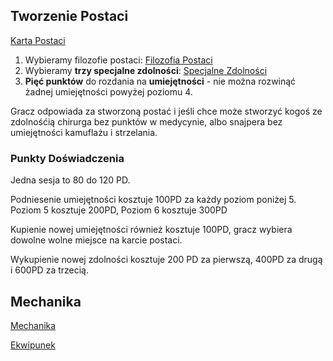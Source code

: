 <h2>Tworzenie Postaci</h2>

[Karta Postaci](NeoBreslau_KartaPostaci.pdf)

1. Wybieramy filozofie postaci: [Filozofia Postaci](Filozofia.md)
2. Wybieramy **trzy specjalne zdolności**: [Specjalne Zdolności](SpecSkille.md)
3. **Pięć punktów** do rozdania na **umiejętności** - nie można rozwinąć żadnej umiejętności powyżej poziomu 4.

Gracz odpowiada za stworzoną postać i jeśli chce może stworzyć kogoś ze zdolnośćią chirurga bez punktów w medycynie, albo snajpera bez umiejętności kamuflażu i strzelania.

<h3>Punkty Doświadczenia</h3>

Jedna sesja to 80 do 120 PD.

Podniesenie umiejętności kosztuje 100PD za każdy poziom poniżej 5. Poziom 5 kosztuje 200PD, Poziom 6 kosztuje 300PD

Kupienie nowej umiejętności również kosztuje 100PD, gracz wybiera dowolne wolne miejsce na karcie postaci.

Wykupienie nowej zdolności kosztuje 200 PD za pierwszą, 400PD za drugą i 600PD za trzecią.

<h2>Mechanika</h2>

[Mechanika](Mechanika.md)

[Ekwipunek](Ekwipunek.md)
